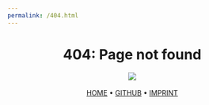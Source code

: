 ```yaml
---
permalink: /404.html
---
```



<script src="https://content.tweimann.xyz/js/head.js"></script>

# <div align="center">404: Page not found</div>

<div align="center">
    <img src="https://cdn.frankerfacez.com/emoticon/481082/4"/>
</div>
<br>
<div align="center">
    <a target="_blank" rel="noopener noreferrer" href="https://tweimann.xyz">HOME</a> •
    <a target="_blank" rel="noopener noreferrer" href="https://github.com/tweimann/tweimann.xyz">GITHUB</a> •
    <a target="_blank" rel="noopener noreferrer" href="https://tweimann.xyz/imprint.html">IMPRINT</a>
</div>